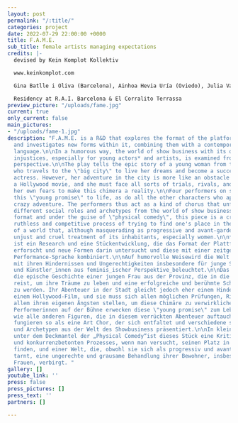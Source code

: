 ```yaml
---
layout: post
permalink: "/:title/"
categories: project
date: 2022-07-29 22:00:00 +0000
title: F.A.M.E.
sub_title: female artists managing expectations
credits: |-
  devised by Kein Komplot Kollektiv

  www.keinkomplot.com

  Gina Batlle i Oliva (Barcelona), Ainhoa Hevia Uría (Oviedo), Julia Vandehof (Vienna) and Marina Zérva (Kalamata)

  Residency at R.A.I. Barcelona & El Corralito Terrassa
preview_picture: "/uploads/fame.jpg"
current: true
only_current: false
main_pictures:
- "/uploads/fame-1.jpg"
description: "F.A.M.E. is a R&D that explores the format of the platform technique
  and investigates new forms within it, combining them with a contemporary performance
  language.\n\nIn a humorous way, the world of show business with its obstacles and
  injustices, especially for young actors* and artists, is examined from a feminist
  perspective.\n\nThe play tells the epic story of a young woman from the province
  who travels to the \"big city\" to live her dreams and become a successful and famous
  actress. However, her adventure in the city is more like an obstacle course than
  a Hollywood movie, and she must face all sorts of trials, rivals, and most importantly,
  her own fears to make this chimera a reality.\n\nFour performers on stage bring
  this \"young promise\" to life, as do all the other characters who appear in this
  crazy adventure. The performers thus act as a kind of chorus that unfolds and presents
  different social roles and archetypes from the world of show business.\n\nIn a small
  format and under the guise of \"physical comedy\", this piece is a critique of the
  ruthless and competitive process of trying to find one's place in the arts, and
  of a world that, although masquerading as progressive and avant-garde, hides an
  unjust and cruel treatment of its inhabitants, especially women.\n\n***\n\nF.A.M.E.
  ist ein Research und eine Stückentwicklung, die das Format der Plattform-Technik
  erforscht und neue Formen darin untersucht und diese mit einer zeitgenössischen
  Performance-Sprache kombiniert.\n\nAuf humorvolle Weisewird die Welt des Showbusiness
  mit ihren Hindernissen und Ungerechtigkeiten insbesondere für junge Schauspieler_innen
  und Künstler_innen aus feminis_ischer Perspektive_beleuchtet.\n\nDas Stück erzählt
  die epische Geschichte einer jungen Frau aus der Provinz, die in die \"große Stadt\"
  reist, um ihre Träume zu leben und eine erfolgreiche und berühmte Schauspielerin
  zu werden. Ihr Abenteuer in der Stadt gleicht jedoch eher einem Hindernislauf als
  einem Hollywood-Film, und sie muss sich allen möglichen Prüfungen, Rivalen und vor
  allem ihren eigenen Ängsten stellen, um diese Chimäre zu verwirklichen.\n\nVier
  Performerinnen auf der Bühne erwecken diese \"young promise\" zum Leben, ebenso
  wie alle anderen Figuren, die in diesem verrückten Abenteuer auftauchen. Die Darstellerinnen
  fungieren so als eine Art Chor, der sich entfaltet und verschiedene soziale Rollen
  und Archetypen aus der Welt des Showbusiness präsentiert.\n\nIn kleinem Format und
  unter dem Deckmantel der „Physical Comedy“ist dieses Stück eine Kritik des rücksichtslosen
  und konkurrenzbetonten Prozesses, wenn man versucht, seinen Platz in der Kunst zu
  finden, und einer Welt, die, obwohl sie sich als progressiv und avantgardistisch
  tarnt, eine ungerechte und grausame Behandlung ihrer Bewohner, insbesondere der
  Frauen, verbirgt. "
gallery: []
youtube_link: ''
press: false
press_pictures: []
press_text: ''
partners: []

---
```

